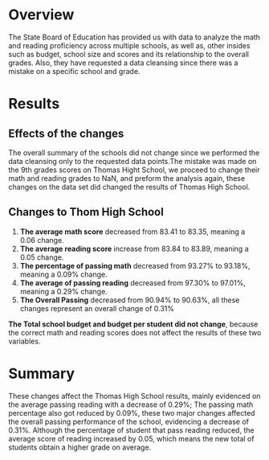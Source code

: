 # Overview
The State Board of Education has provided us with data to analyze the math and reading proficiency across multiple schools, as well as, other insides such as budget, school size and scores and its relationship to the overall grades. Also, they have requested a data cleansing since there was a mistake on a specific school and grade.

# Results 
## Effects of the changes 
The overall summary of the schools did not change since we performed the data cleansing only to the requested data points.The mistake was made on the 9th grades scores on Thomas Hight School, we proceed to change their math and reading grades to NaN, and preform the analysis again, these changes on the data set did changed the results of Thomas High School. 

## Changes to Thom High School

  1) **The average math score** decreased from 83.41 to 83.35, meaning a 0.06 change. 
  2) **The average reading score** increase from 83.84 to 83.89, meaning a 0.05 change.
  3) **The percentage of passing math** decreased from 93.27% to 93.18%, meaning a 0.09% change. 
  4) **The average of passing reading** decreased from 97.30% to 97.01%, meaning a 0.29% change. 
  5) **The Overall Passing** decreased from 90.94% to 90.63%, all these changes represent an overall change of 0.31% 
  
  **The Total school budget and budget per student did not change**, because the correct math and reading scores does not affect the results of these two variables.  

# Summary 

These changes affect the Thomas High School results, mainly evidenced on the average passing reading with a decrease of 0.29%; The passing math percentage also got reduced by 0.09%, these two major changes affected the overall passing performance of the school, evidencing a decrease of 0.31%. Although the percentage of student that pass reading reduced, the average score of reading increased by 0.05, which means the new total of students obtain a higher grade on average.
